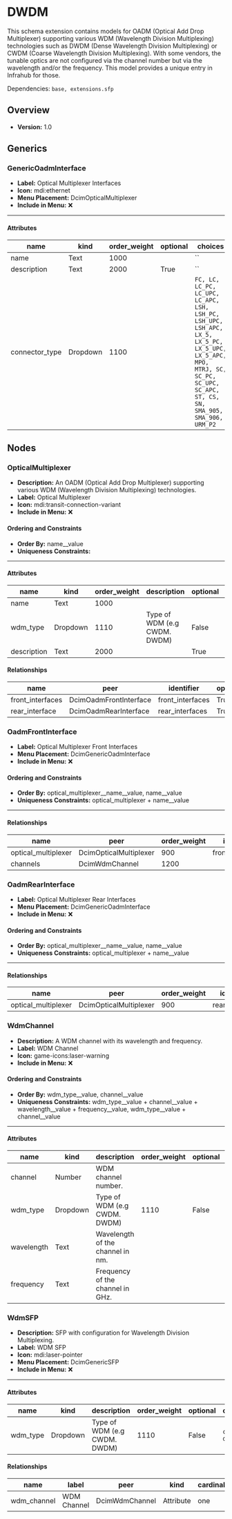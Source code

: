 # DWDM

This schema extension contains models for OADM (Optical Add Drop Multiplexer) supporting various WDM (Wavelength Division Multiplexing)
technologies such as DWDM (Dense Wavelength Division Multiplexing) or CWDM (Coarse Wavelength Division Multiplexing). With some vendors,
the tunable optics are not configured via the channel number but via the wavelength and/or the frequency. This model provides a unique entry in
Infrahub for those.



Dependencies: `base, extensions.sfp`
## Overview
- **Version:** 1.0
## Generics
### **GenericOadmInterface**
- **Label:** Optical Multiplexer Interfaces
- **Icon:** mdi:ethernet
- **Menu Placement:** DcimOpticalMultiplexer
- **Include in Menu:** ❌
---
#### Attributes
| name | kind | order_weight | optional | choices |
| ---- | ---- | ------------ | -------- | ------- |
| name | Text | 1000 |  | `` |
| description | Text | 2000 | True | `` |
| connector_type | Dropdown | 1100 |  | `FC, LC, LC_PC, LC_UPC, LC_APC, LSH, LSH_PC, LSH_UPC, LSH_APC, LX_5, LX_5_PC, LX_5_UPC, LX_5_APC, MPO, MTRJ, SC, SC_PC, SC_UPC, SC_APC, ST, CS, SN, SMA_905, SMA_906, URM_P2` |

## Nodes
### **OpticalMultiplexer**
- **Description:** An OADM (Optical Add Drop Multiplexer) supporting various WDM (Wavelength Division Multiplexing) technologies.
- **Label:** Optical Multiplexer
- **Icon:** mdi:transit-connection-variant
- **Include in Menu:** ❌

#### Ordering and Constraints
- **Order By:** name__value
- **Uniqueness Constraints:** 
---
#### Attributes
| name | kind | order_weight | description | optional | choices | default_value |
| ---- | ---- | ------------ | ----------- | -------- | ------- | ------------- |
| name | Text | 1000 |  |  | `` |  |
| wdm_type | Dropdown | 1110 | Type of WDM (e.g CWDM. DWDM) | False | `cwdm, dwdm` | dwdm |
| description | Text | 2000 |  | True | `` |  |

#### Relationships
| name | peer | identifier | optional | cardinality | kind |
| ---- | ---- | ---------- | -------- | ----------- | ---- |
| front_interfaces | DcimOadmFrontInterface | front_interfaces | True | many | Component |
| rear_interface | DcimOadmRearInterface | rear_interfaces | True | one | Component |

### **OadmFrontInterface**
- **Label:** Optical Multiplexer Front Interfaces
- **Menu Placement:** DcimGenericOadmInterface
- **Include in Menu:** ❌

#### Ordering and Constraints
- **Order By:** optical_multiplexer__name__value, name__value
- **Uniqueness Constraints:** optical_multiplexer + name__value
---
#### Relationships
| name | peer | order_weight | identifier | optional | cardinality | kind |
| ---- | ---- | ------------ | ---------- | -------- | ----------- | ---- |
| optical_multiplexer | DcimOpticalMultiplexer | 900 | front_interfaces | False | one | Parent |
| channels | DcimWdmChannel | 1200 |  | True | many | Attribute |

### **OadmRearInterface**
- **Label:** Optical Multiplexer Rear Interfaces
- **Menu Placement:** DcimGenericOadmInterface
- **Include in Menu:** ❌

#### Ordering and Constraints
- **Order By:** optical_multiplexer__name__value, name__value
- **Uniqueness Constraints:** optical_multiplexer + name__value
---
#### Relationships
| name | peer | order_weight | identifier | optional | cardinality | kind |
| ---- | ---- | ------------ | ---------- | -------- | ----------- | ---- |
| optical_multiplexer | DcimOpticalMultiplexer | 900 | rear_interface | False | one | Parent |

### **WdmChannel**
- **Description:** A WDM channel with its wavelength and frequency.
- **Label:** WDM Channel
- **Icon:** game-icons:laser-warning
- **Include in Menu:** ❌

#### Ordering and Constraints
- **Order By:** wdm_type__value, channel__value
- **Uniqueness Constraints:** wdm_type__value + channel__value + wavelength__value + frequency__value, wdm_type__value + channel__value
---
#### Attributes
| name | kind | description | order_weight | optional | choices | default_value | label |
| ---- | ---- | ----------- | ------------ | -------- | ------- | ------------- | ----- |
| channel | Number | WDM channel number. |  |  | `` |  |  |
| wdm_type | Dropdown | Type of WDM (e.g CWDM. DWDM) | 1110 | False | `cwdm, dwdm` | dwdm |  |
| wavelength | Text | Wavelength of the channel in nm. |  |  | `` |  | Wavelength (nm) |
| frequency | Text | Frequency of the channel in GHz. |  |  | `` |  | Frequency (GHz) |

### **WdmSFP**
- **Description:** SFP with configuration for Wavelength Division Multiplexing.
- **Label:** WDM SFP
- **Icon:** mdi:laser-pointer
- **Menu Placement:** DcimGenericSFP
- **Include in Menu:** ❌
---
#### Attributes
| name | kind | description | order_weight | optional | choices | default_value |
| ---- | ---- | ----------- | ------------ | -------- | ------- | ------------- |
| wdm_type | Dropdown | Type of WDM (e.g CWDM. DWDM) | 1110 | False | `cwdm, dwdm` | dwdm |

#### Relationships
| name | label | peer | kind | cardinality | optional | order_weight |
| ---- | ----- | ---- | ---- | ----------- | -------- | ------------ |
| wdm_channel | WDM Channel | DcimWdmChannel | Attribute | one | False | 1150 |
